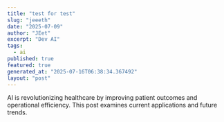 ```yaml
---
title: "test for test"
slug: "jeeeth"
date: "2025-07-09"
author: "JEet"
excerpt: "Dev AI"
tags:
  - ai
published: true
featured: true
generated_at: "2025-07-16T06:38:34.367492"
layout: "post"
---
```


AI is revolutionizing healthcare by improving patient outcomes and operational efficiency. This post examines current applications and future trends.